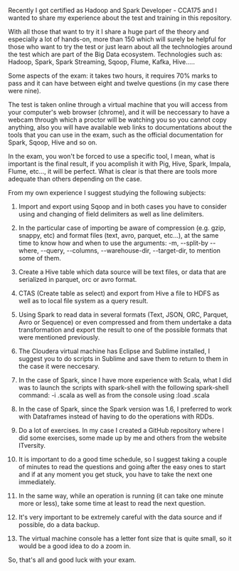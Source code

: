 Recently I got certified as Hadoop and Spark Developer - CCA175 and I wanted to share my experience about the test and training in this repository.

With all those that want to try it I share a huge part of the theory and especially a lot of hands-on, more than 150 which will surely be helpful for those who want to try the test or just learn about all the technologies around the test which are part of the Big Data ecosystem.
Technologies such as: Hadoop, Spark, Spark Streaming, Sqoop, Flume, Kafka, Hive.....

Some aspects of the exam: it takes two hours, it requires 70% marks to pass and it can have between eight and twelve questions (in my case there were nine).

The test is taken online through a virtual machine that you will access from your computer's web browser (chrome), and it will be neccessary to have a webcam through which a proctor will be watching you so you cannot copy anything, also you will have available web links to documentations about the tools that you can use in the exam, such as the official documentation for Spark, Sqoop, Hive and so on.

In the exam, you won't be forced to use a specific tool, I mean, what is important is the final result, if you acomplish it with Pig, Hive, Spark, Impala, Flume, etc..., it will be perfect. What is clear is that there are tools more adequate than others depending on the case.

From my own experience I suggest studying the following subjects:

1) Import and export using Sqoop and in both cases you have to consider using and changing of field delimiters as well as line delimiters.

2) In the particular case of importing be aware of compression (e.g. gzip, snappy, etc) and format files (text, avro, parquet, etc...), at the same time to know how and when to use the arguments: -m, --split-by --where, --query, --columns, --warehouse-dir, --target-dir, to mention some of them.

3) Create a Hive table which data source will be text files, or data that are serialized in parquet, orc or avro format.

4) CTAS (Create table as select) and export from Hive a file to HDFS as well as to local file system as a query result.

5) Using Spark to read data in several formats (Text, JSON, ORC, Parquet, Avro or Sequence) or even compressed and from them undertake a data transformation and export the result to one of the possible formats that were mentioned previously.

6) The Cloudera virtual machine has Eclipse and Sublime installed, I suggest you to do scripts in Sublime and save them to return to them in the case it were neccesary.

7) In the case of Spark, since I have more experience with Scala, what I did was to launch the scripts with spark-shell with the following spark-shell command: -i <file>.scala as well as from the console using :load <file>.scala

8) In the case of Spark, since the Spark version was 1.6, I preferred to work with Dataframes instead of having to do the operations with RDDs.

9) Do a lot of exercises. In my case I created a GitHub repository where I did some exercises, some made up by me and others from the website ITversity.

10) It is important to do a good time schedule, so I suggest taking a couple of minutes to read the questions and going after the easy ones to start and if at any moment you get stuck, you have to take the next one immediately.

11) In the same way, while an operation is running (it can take one minute more or less), take some time at least to read the next question.

12) It's very important to be extremely careful with the data source and if possible, do a data backup.

13) The virtual machine console has a letter font size that is quite small, so it would be a good idea to do a zoom in.

So, that's all and good luck with your exam.